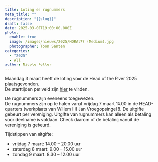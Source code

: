 ```yaml
---
title: Loting en rugnummers
meta_title: ""
description: "{{slug}}"
draft: false
date: 2025-03-05T19:00:00.000Z
photo:
  enable: true
  image: /images/nieuws/2025/HORA177 (Medium).jpg
  photographer: Toon Santen
categories:
  - "2025"
  - All
author: Nicole Feller
---
```

Maandag 3 maart heeft de loting voor de Head of the River 2025 plaatsgevonden.   
De starttijden per veld zijn [hier](../../deelnemers/loting/) te vinden.   

De rugnummers zijn eveneens toegewezen.   
De rugnummers zijn op te halen vanaf vrijdag 7 maart 14.00 in de HEAD-quarters (werkplaats  van Willem III) Jan Vroegopsingel 8. De uitgifte gebeurt per vereniging. Uitgifte van rugnummers kan alleen als betaling voor deelname is voldaan. Check daarom of de betaling vanuit de vereniging is gebeurd.   

Tijdstippen van uitgifte:
- vrijdag 7 maart: 14.00 – 20.00 uur
- zaterdag 8 maart: 9.00 – 15.00 uur
- zondag 9 maart: 8.30 – 12.00 uur